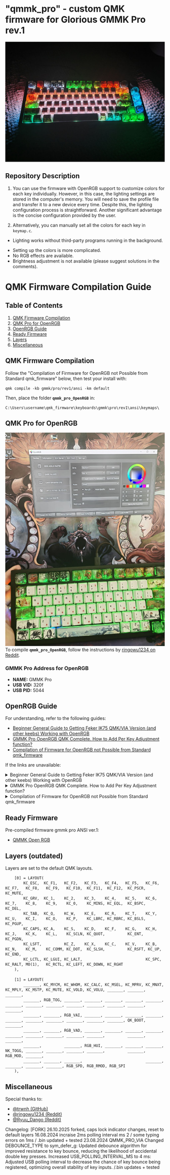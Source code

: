 # "qmmk_pro" - custom QMK firmware for Glorious GMMK Pro rev.1 

![qmmk_pro VIA preview](files/img/photo_2024-08-09_10-50-21.jpg)

## Repository Description

1) You can use the firmware with OpenRGB support to customize colors for each key individually. However, in this case, the lighting settings are stored in the computer's memory. You will need to save the profile file and transfer it to a new device every time. Despite this, the lighting configuration process is straightforward. Another significant advantage is the concise configuration provided by the user.

2) Alternatively, you can manually set all the colors for each key in `keymap.c`.
+ Lighting works without third-party programs running in the background.

- Setting up the colors is more complicated.
- No RGB effects are available.
- Brightness adjustment is not available (please suggest solutions in the comments).

# QMK Firmware Compilation Guide

## Table of Contents
1. [QMK Firmware Compilation](#qmk-firmware-compilation)
2. [QMK Pro for OpenRGB](#qmk-pro-for-openrgb)
3. [OpenRGB Guide](#openrgb-guide)
4. [Ready Firmware](#ready-firmware)
5. [Layers](#layers)
6. [Miscellaneous](#miscellaneous)

## QMK Firmware Compilation

Follow the "Compilation of Firmware for OpenRGB not Possible from Standard qmk_firmware" below, then test your install with:

```plaintext
qmk compile -kb gmmk/pro/rev1/ansi -km default
```

Then, place the folder **`qmmk_pro_OpenRGB`** in:

```plaintext
C:\Users\username\qmk_firmware\keyboards\gmmk\pro\rev1\ansi\keymaps\
```

## QMK Pro for OpenRGB
![OpenRGB](files/img/photo_2024-08-09_10-14-18.jpg)
To compile **`qmmk_pro_OpenRGB`**, follow the instructions by [ringowu1234 on Reddit](https://www.reddit.com/r/OpenRGB/comments/105djz3/comment/j3vfnxc/).

### GMMK Pro Address for OpenRGB

- **NAME:** GMMK Pro
- **USB VID:** 320f
- **USB PID:** 5044

## OpenRGB Guide

For understanding, refer to the following guides:
- [Beginner General Guide to Getting Feker IK75 QMK/VIA Version (and other keebs) Working with OpenRGB](https://www.reddit.com/r/OpenRGB/comments/xmaisz/beginner_general_guide_to_getting_feker_ik75/)
- [GMMK Pro OpenRGB QMK Complete. How to Add Per Key Adjustment function?](https://www.reddit.com/r/OpenRGB/comments/ysu3u7/gmmk_pro_openrgb_qmk_complete_how_to_add_per_key/)
- [Compilation of Firmware for OpenRGB not Possible from Standard qmk_firmware](https://www.reddit.com/r/OpenRGB/comments/105djz3/comment/j3vfnxc/)

If the links are unavailable:

<details>
  <summary>Beginner General Guide to Getting Feker IK75 QMK/VIA Version (and other keebs) Working with OpenRGB</summary>
  [Beginner General Guide](https://github.com/GoXLd/gmmk-pro-OpenRGB/blob/main/files/begginer_guide.pdf)
</details>

<details>
  <summary>GMMK Pro OpenRGB QMK Complete. How to Add Per Key Adjustment function?</summary>
  [How to Add Per Key Adjustment](https://github.com/GoXLd/gmmk-pro-OpenRGB/blob/main/files/GMMK_PRO_OpenRGB.pdf)
</details>

<details>
  <summary>Compilation of Firmware for OpenRGB not Possible from Standard qmk_firmware</summary>
  Below are the steps I took to enable OpenRGB on my GMMK Pro. As mentioned in many places, I followed this guide for the most part, with some modification after encountering issues. I have no prior coding nor QMK experience. Any suggestions/corrections welcomed.
  
  First, install QMK MSYS from [here](https://qmk.fm/msys/). Once installation is finished, DO NOT RUN `qmk setup`. I will explain this later.
  
  Install Git from [here](https://git-scm.com/).
  
  Then, follow the guide:
  
  Open the QMK-MSYS application and type into the terminal:
  
  ```bash
  git clone https://github.com/qmk/qmk_firmware.git --recurse-submodules
  cd qmk_firmware
  qmk setup
  ```

  This will install a file titled `QMK-OpenRGB` in your user space (unless you change the directory) that will contain all files related to OpenRGB compatible keyboards and will install all submodules.

  After this, rename the downloaded file from "QMK-OpenRGB" to "QMK_FIRMWARE" (explanation below).

  Continue with the guide. You should have no trouble compiling your own OpenRGB enabled keymap (`xxxx.bin`). Flash it to the keyboard with qmk_toolbox.

  Once flashed, in OpenRGB, open the settings tab, find OpenRGB QMK Protocol, click "add", and fill in:

  - **NAME:** GMMK Pro
  - **USB VID:** 320f
  - **USB PID:** 5044

  Hit Save, then restart OpenRGB, click the rescan devices button, and your GMMK Pro should appear.

  Changing the file name is the missing step from the original guide, which ultimately fixed the issue for me. I spent hours of trial and error to find the cause:

  When you compile the keymap to `xxxx.bin`, qmk_toolbox will search for files in the "QMK_FIRMWARE" folder, not "QMK-OpenRGB".

  Normally, you download the "QMK_FIRMWARE" folder by entering "QMK SETUP" in QMK MSYS. Without this folder, qmk_toolbox will have no target to compile, resulting in error codes.

  However, the "QMK_FIRMWARE" folder you get from "QMK SETUP" is the non-OpenRGB version.

  Therefore, you have to change the folder name so the "QMK_FIRMWARE" folder contains OpenRGB files.
</details>

## Ready Firmware

Pre-compiled firmware gmmk pro ANSI ver.1:

- [QMMK Open RGB](https://github.com/GoXLd/gmmk-pro-OpenRGB/blob/main/files/gmmk_pro_rev1_ansi_qmmk_pro_OpenRGB_4ms.bin)

## Layers (outdated)

Layers are set to the default QMK layouts.

```
    [0] = LAYOUT(
        KC_ESC,  KC_F1,   KC_F2,   KC_F3,   KC_F4,   KC_F5,   KC_F6,   KC_F7,   KC_F8,   KC_F9,   KC_F10,  KC_F11,  KC_F12,  KC_PSCR,          KC_MUTE,
        KC_GRV,  KC_1,    KC_2,    KC_3,    KC_4,    KC_5,    KC_6,    KC_7,    KC_8,    KC_9,    KC_0,    KC_MINS, KC_EQL,  KC_BSPC,          KC_DEL,
        KC_TAB,  KC_Q,    KC_W,    KC_E,    KC_R,    KC_T,    KC_Y,    KC_U,    KC_I,    KC_O,    KC_P,    KC_LBRC, KC_RBRC, KC_BSLS,          KC_PGUP,
        KC_CAPS, KC_A,    KC_S,    KC_D,    KC_F,    KC_G,    KC_H,    KC_J,    KC_K,    KC_L,    KC_SCLN, KC_QUOT,          KC_ENT,           KC_PGDN,
        KC_LSFT,          KC_Z,    KC_X,    KC_C,    KC_V,    KC_B,    KC_N,    KC_M,    KC_COMM, KC_DOT,  KC_SLSH,          KC_RSFT, KC_UP,   KC_END,
        KC_LCTL, KC_LGUI, KC_LALT,                            KC_SPC,                             KC_RALT, MO(1),   KC_RCTL, KC_LEFT, KC_DOWN, KC_RGHT
    ),

    [1] = LAYOUT(
        _______, KC_MYCM, KC_WHOM, KC_CALC, KC_MSEL, KC_MPRV, KC_MNXT, KC_MPLY, KC_MSTP, KC_MUTE, KC_VOLD, KC_VOLU, _______, _______,          _______,
        _______, RGB_TOG, _______, _______, _______, _______, _______, _______, _______, _______, _______, _______, _______, _______,          _______,
        _______, _______, RGB_VAI, _______, _______, _______, _______, _______, _______, _______, _______, _______, _______, QK_BOOT,            _______,
        _______, _______, RGB_VAD, _______, _______, _______, _______, _______, _______, _______, _______, _______,          _______,          _______,
        _______,          _______, RGB_HUI, _______, _______, _______, NK_TOGG, _______, _______, _______, _______,          _______, RGB_MOD, _______,
        _______, _______, _______,                            _______,                            _______, _______, _______, RGB_SPD, RGB_RMOD, RGB_SPI
    ),
```

## Miscellaneous

Special thanks to:

- [@trwnh (GitHub)](https://github.com/trwnh)
- [@ringowu1234 (Reddit)](https://www.reddit.com/user/ringowu1234/)
- [@Ryuu_Dango (Reddit)](https://www.reddit.com/user/Ryuu_Dango)


Changelog: 
[FORK] 26.10.2025 forked, caps lock indicator changes, reset to default layers
16.08.2024 incraise 2ms polling interval ms 2 / some typing errors on 1ms / .bin updated + tested
23.08.2024 QMMK_PRO_VIA Changed DEBOUNCE_TYPE to sym_defer_g: Updated debounce algorithm for improved resistance to key bounce, reducing the likelihood of accidental double key presses. Increased USB_POLLING_INTERVAL_MS to 4 ms: Adjusted USB polling interval to decrease the chance of key bounce being registered, optimizing overall stability of key inputs. /.bin updates + tested